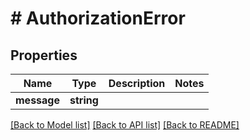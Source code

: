 # # AuthorizationError

## Properties

Name | Type | Description | Notes
------------ | ------------- | ------------- | -------------
**message** | **string** |  |

[[Back to Model list]](../../README.md#models) [[Back to API list]](../../README.md#endpoints) [[Back to README]](../../README.md)
